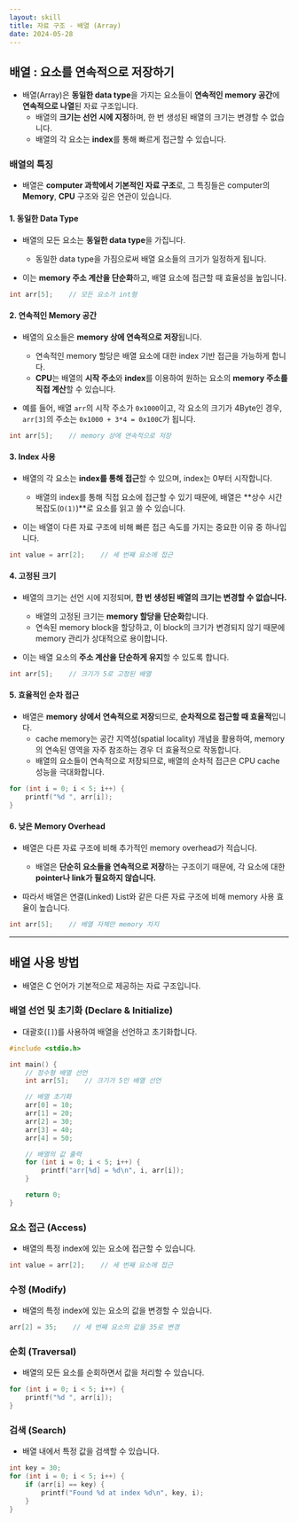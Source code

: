 ```yaml
---
layout: skill
title: 자료 구조 - 배열 (Array)
date: 2024-05-28
---
```





## 배열 : 요소를 연속적으로 저장하기

- 배열(Array)은 **동일한 data type**을 가지는 요소들이 **연속적인 memory 공간**에 **연속적으로 나열**된 자료 구조입니다.
    - 배열의 **크기는 선언 시에 지정**하며, 한 번 생성된 배열의 크기는 변경할 수 없습니다.
    - 배열의 각 요소는 **index**를 통해 빠르게 접근할 수 있습니다.


### 배열의 특징

- 배열은 **computer 과학에서 기본적인 자료 구조**로, 그 특징들은 computer의 **Memory**, **CPU** 구조와 깊은 연관이 있습니다.

#### 1. 동일한 Data Type

- 배열의 모든 요소는 **동일한 data type**을 가집니다.
    - 동일한 data type을 가짐으로써 배열 요소들의 크기가 일정하게 됩니다.

- 이는 **memory 주소 계산을 단순화**하고, 배열 요소에 접근할 때 효율성을 높입니다. 

```c
int arr[5];    // 모든 요소가 int형
```

#### 2. 연속적인 Memory 공간

- 배열의 요소들은 **memory 상에 연속적으로 저장**됩니다.
    - 연속적인 memory 할당은 배열 요소에 대한 index 기반 접근을 가능하게 합니다.
    - **CPU**는 배열의 **시작 주소**와 **index**를 이용하여 원하는 요소의 **memory 주소를 직접 계산**할 수 있습니다.

- 예를 들어, 배열 `arr`의 시작 주소가 `0x1000`이고, 각 요소의 크기가 4Byte인 경우, `arr[3]`의 주소는 `0x1000 + 3*4 = 0x100C`가 됩니다.

```c
int arr[5];    // memory 상에 연속적으로 저장
```

#### 3. Index 사용

- 배열의 각 요소는 **index를 통해 접근**할 수 있으며, index는 0부터 시작합니다.
    - 배열의 index를 통해 직접 요소에 접근할 수 있기 때문에, 배열은 **상수 시간 복잡도(`O(1)`)**로 요소를 읽고 쓸 수 있습니다.

- 이는 배열이 다른 자료 구조에 비해 빠른 접근 속도를 가지는 중요한 이유 중 하나입니다.

```c
int value = arr[2];    // 세 번째 요소에 접근
```

#### 4. 고정된 크기

- 배열의 크기는 선언 시에 지정되며, **한 번 생성된 배열의 크기는 변경할 수 없습니다.**
    - 배열의 고정된 크기는 **memory 할당을 단순화**합니다.
    - 연속된 memory block을 할당하고, 이 block의 크기가 변경되지 않기 때문에 memory 관리가 상대적으로 용이합니다.

- 이는 배열 요소의 **주소 계산을 단순하게 유지**할 수 있도록 합니다.

```c
int arr[5];    // 크기가 5로 고정된 배열
```

#### 5. 효율적인 순차 접근

- 배열은 **memory 상에서 연속적으로 저장**되므로, **순차적으로 접근할 때 효율적**입니다.
    - cache memory는 공간 지역성(spatial locality) 개념을 활용하여, memory의 연속된 영역을 자주 참조하는 경우 더 효율적으로 작동합니다.
    - 배열의 요소들이 연속적으로 저장되므로, 배열의 순차적 접근은 CPU cache 성능을 극대화합니다.

```c
for (int i = 0; i < 5; i++) {
    printf("%d ", arr[i]);
}
```

#### 6. 낮은 Memory Overhead

- 배열은 다른 자료 구조에 비해 추가적인 memory overhead가 적습니다.
    - 배열은 **단순히 요소들을 연속적으로 저장**하는 구조이기 때문에, 각 요소에 대한 **pointer나 link가 필요하지 않습니다.**

- 따라서 배열은 연결(Linked) List와 같은 다른 자료 구조에 비해 memory 사용 효율이 높습니다.

```c
int arr[5];    // 배열 자체만 memory 차지
```




---




## 배열 사용 방법

- 배열은 C 언어가 기본적으로 제공하는 자료 구조입니다.


### 배열 선언 및 초기화 (Declare & Initialize)

- 대괄호(`[]`)를 사용하여 배열을 선언하고 초기화합니다.

```c
#include <stdio.h>

int main() {
    // 정수형 배열 선언
    int arr[5];    // 크기가 5인 배열 선언

    // 배열 초기화
    arr[0] = 10;
    arr[1] = 20;
    arr[2] = 30;
    arr[3] = 40;
    arr[4] = 50;

    // 배열의 값 출력
    for (int i = 0; i < 5; i++) {
        printf("arr[%d] = %d\n", i, arr[i]);
    }

    return 0;
}
```


### 요소 접근 (Access)

- 배열의 특정 index에 있는 요소에 접근할 수 있습니다.

```c
int value = arr[2];    // 세 번째 요소에 접근
```

### 수정 (Modify)

- 배열의 특정 index에 있는 요소의 값을 변경할 수 있습니다.

```c
arr[2] = 35;    // 세 번째 요소의 값을 35로 변경
```

### 순회 (Traversal)

- 배열의 모든 요소를 순회하면서 값을 처리할 수 있습니다.

```c
for (int i = 0; i < 5; i++) {
    printf("%d ", arr[i]);
}
```

### 검색 (Search)

- 배열 내에서 특정 값을 검색할 수 있습니다.

```c
int key = 30;
for (int i = 0; i < 5; i++) {
    if (arr[i] == key) {
        printf("Found %d at index %d\n", key, i);
    }
}
```
